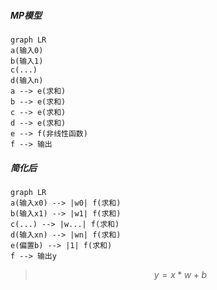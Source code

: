 ##### MP模型
```mermaid
graph LR
a(输入0)
b(输入1)
c(...)
d(输入n)
a --> e(求和)
b --> e(求和)
c --> e(求和)
d --> e(求和)
e --> f(非线性函数)
f --> 输出 
```

##### 简化后
```mermaid
graph LR
a(输入x0) --> |w0| f(求和)
b(输入x1) --> |w1| f(求和)
c(...) --> |w...| f(求和)
d(输入xn) --> |wn| f(求和)
e(偏置b) --> |1| f(求和)
f --> 输出y
```
>$$
y = x * w + b
$$